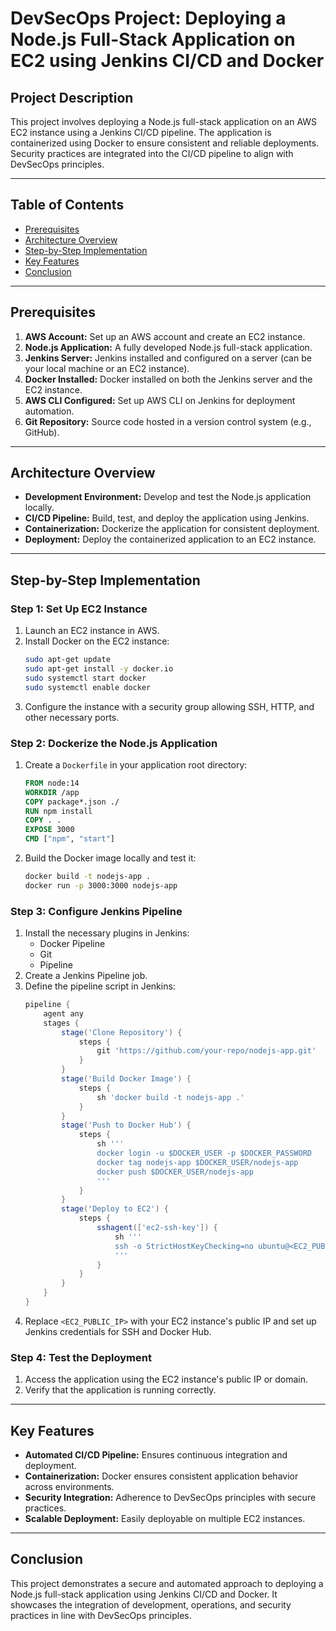 
# DevSecOps Project: Deploying a Node.js Full-Stack Application on EC2 using Jenkins CI/CD and Docker

## Project Description
This project involves deploying a Node.js full-stack application on an AWS EC2 instance using a Jenkins CI/CD pipeline. The application is containerized using Docker to ensure consistent and reliable deployments. Security practices are integrated into the CI/CD pipeline to align with DevSecOps principles.

---

## Table of Contents
- [Prerequisites](#prerequisites)
- [Architecture Overview](#architecture-overview)
- [Step-by-Step Implementation](#step-by-step-implementation)
- [Key Features](#key-features)
- [Conclusion](#conclusion)

---

## Prerequisites
1. **AWS Account:** Set up an AWS account and create an EC2 instance.
2. **Node.js Application:** A fully developed Node.js full-stack application.
3. **Jenkins Server:** Jenkins installed and configured on a server (can be your local machine or an EC2 instance).
4. **Docker Installed:** Docker installed on both the Jenkins server and the EC2 instance.
5. **AWS CLI Configured:** Set up AWS CLI on Jenkins for deployment automation.
6. **Git Repository:** Source code hosted in a version control system (e.g., GitHub).

---

## Architecture Overview
- **Development Environment:** Develop and test the Node.js application locally.
- **CI/CD Pipeline:** Build, test, and deploy the application using Jenkins.
- **Containerization:** Dockerize the application for consistent deployment.
- **Deployment:** Deploy the containerized application to an EC2 instance.

---

## Step-by-Step Implementation

### Step 1: Set Up EC2 Instance
1. Launch an EC2 instance in AWS.
2. Install Docker on the EC2 instance:
   ```bash
   sudo apt-get update
   sudo apt-get install -y docker.io
   sudo systemctl start docker
   sudo systemctl enable docker
   ```
3. Configure the instance with a security group allowing SSH, HTTP, and other necessary ports.

### Step 2: Dockerize the Node.js Application
1. Create a `Dockerfile` in your application root directory:
   ```dockerfile
   FROM node:14
   WORKDIR /app
   COPY package*.json ./
   RUN npm install
   COPY . .
   EXPOSE 3000
   CMD ["npm", "start"]
   ```
2. Build the Docker image locally and test it:
   ```bash
   docker build -t nodejs-app .
   docker run -p 3000:3000 nodejs-app
   ```

### Step 3: Configure Jenkins Pipeline
1. Install the necessary plugins in Jenkins:
   - Docker Pipeline
   - Git
   - Pipeline
2. Create a Jenkins Pipeline job.
3. Define the pipeline script in Jenkins:
   ```groovy
   pipeline {
       agent any
       stages {
           stage('Clone Repository') {
               steps {
                   git 'https://github.com/your-repo/nodejs-app.git'
               }
           }
           stage('Build Docker Image') {
               steps {
                   sh 'docker build -t nodejs-app .'
               }
           }
           stage('Push to Docker Hub') {
               steps {
                   sh '''
                   docker login -u $DOCKER_USER -p $DOCKER_PASSWORD
                   docker tag nodejs-app $DOCKER_USER/nodejs-app
                   docker push $DOCKER_USER/nodejs-app
                   '''
               }
           }
           stage('Deploy to EC2') {
               steps {
                   sshagent(['ec2-ssh-key']) {
                       sh '''
                       ssh -o StrictHostKeyChecking=no ubuntu@<EC2_PUBLIC_IP> "docker pull $DOCKER_USER/nodejs-app && docker run -d -p 80:3000 $DOCKER_USER/nodejs-app"
                       '''
                   }
               }
           }
       }
   }
   ```
4. Replace `<EC2_PUBLIC_IP>` with your EC2 instance's public IP and set up Jenkins credentials for SSH and Docker Hub.

### Step 4: Test the Deployment
1. Access the application using the EC2 instance's public IP or domain.
2. Verify that the application is running correctly.

---

## Key Features
- **Automated CI/CD Pipeline:** Ensures continuous integration and deployment.
- **Containerization:** Docker ensures consistent application behavior across environments.
- **Security Integration:** Adherence to DevSecOps principles with secure practices.
- **Scalable Deployment:** Easily deployable on multiple EC2 instances.

---

## Conclusion
This project demonstrates a secure and automated approach to deploying a Node.js full-stack application using Jenkins CI/CD and Docker. It showcases the integration of development, operations, and security practices in line with DevSecOps principles.

